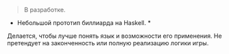 > В разработке.

* Небольшой прототип биллиарда на Haskell. *

Делается, чтобы лучше понять язык и возможности его применения.
Не претендует на законченность или полную реализацию логики игры.

